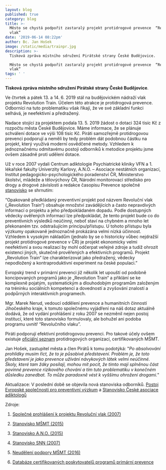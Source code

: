 ```yaml
---
layout: blog
published: true
category: blog
title: >-
  Město se chystá podpořit zastaralý projekt protidrogové prevence  “Revoluční
  vlak”
date: '2019-06-14 08:22pm'
author: Bc. Jan Hošek
image: /static/media/trainpr.jpg
description: >-
  Tisková zpráva místního sdružení Pirátské strany České Budějovice.

  Město se chystá podpořit zastaralý projekt protidrogové prevence  “Revoluční
  vlak”
tags: ' '
---
```

**Tisková zpráva místního sdružení Pirátské strany České Budějovice**.

Ve čtvrtek a pátek 13. a 14. 6. 2019 stál na budějovickém nádraží vlak projektu Revolution Train. Účelem této atrakce je protidrogová prevence. Odborníci na tuto problematiku však říkají, že ve své základní funkci selhává, je neefektivní a předražený.

Nadace stojící za projektem podala 13. 5. 2019 žádost o dotaci 324 tisíc Kč z rozpočtu města České Budějovice. Máme informace, že se plánuje schválení dotace ve výši 108 tisíc Kč. Piráti samozřejmě protidrogovou prevenci podporují a neměli by tedy problém dát podobnou částku na projekt, který využívá moderní osvědčené metody. Vzhledem k jednoznačnému odmítavému postoji odborníků k metodice projektu jsme ovšem zásadně proti udělení dotace.

Už v roce 2007 vydali Centrum adiktologie Psychiatrické kliniky VFN a 1. lékařské fakulty Univerzity Karlovy, A.N.O. – Asociace nestátních organizací,  Institut pedagogicko-psychologického poradenství ČR, Ministerstvo školství, mládeže a tělovýchovy ČR, Národní monitorovací středisko pro drogy a drogové závislosti a redakce časopisu Prevence společné [stanovisko](https://cb.pirati.cz/static/rt/spolecne_prohlaseni.pdf) se shrnutím:

“Opakovaně předkládaný preventivní projekt pod názvem Revoluční vlak („Revolution Train“) obsahuje množství zavádějících a často nepravdivých informací o projektu a jeho předpokládaném dopadu. Podle dostupných vědecky ověřených informací lze předpokládat, že tento projekt bude co do preventivních výsledků neúčinný, neboť staví na chybném a mnoho let překonaném tzv. odstrašujícím principu/přístupu. U tohoto přístupu byla výzkumy opakovaně jednoznačně prokázána velmi nízká účinnost. Vzhledem k vysokým nákladům (jednalo by se o historicky vůbec nejdražší projekt protidrogové prevence v ČR) je projekt ekonomicky velmi neefektivní a svou realizací by mohl odčerpat veřejné zdroje a tudíž ohrozit existenci jiných, skutečně prověřených a efektivních programů. Projekt „Revolution Train“ lze charakterizovat jako předražený, vědecky nepodložený a kontraproduktivní experiment na české populaci.”

Evropský trend v primární prevenci již několik let upouští od podobně koncipovaných programů jako je „Revolution Train“ a přiklání se ke komplexně pojatým, systematickým a dlouhodobým programům založeným na tréninku sociálních kompetencí a dovedností a zvyšování znalostí a podpůrných interaktivních programech.

Mgr. Marek Nerud, vedoucí oddělení prevence a humanitních činností Jihočeského kraje, k tomuto společnému vyjádření na náš dotaz aktuálně dodává, že od vydání prohlášení z roku 2007 se nezměnil nejen postoj institucí, které toto stanovisko formulovaly, ale bohužel ani podoba programu uvnitř “Revolučního vlaku”.



Piráti podporují efektivní protidrogovou prevenci. Pro takové účely ovšem existuje [oficiální seznam](http://www.nuv.cz/modules/catalog/index.php?h=product&a=index&id_catalog=15) protidrogových organizací, certifikovaných MŠMT.



Jan Hošek, zastupitel města a člen Pirátů k tomu podotýká: "_Po absolvování prohlídky musím říct, že to je působivé představení. Problém je, že toto představení je jako prevence užívání návykových látek velmi neúčinné. Školy, které tam žáky posílají, mohou mít pocit, že tímto mají splněnou část povinné prevence rizikového chování a tím tuto problematiku v konečném důsledku zanedbat. To může paradoxně vést k vyššímu ohrožení drogami._" 

Aktualizace: V poslední době se objevila nová stanoviska odborníků. [Postoj Evropské společnosti pro preventivní výzkum](http://euspr.org/wp-content/uploads/2019/10/Position-paper-EUSPR-long-version_CZ.pdf) a [Stanovisko České asociace adiktologů](https://www.asociaceadiktologu.cz/l/co-rika-odborna-verejnost-na-revolution-train)

 Zdroje:

1. [Společné prohlášení k projektu Revoluční vlak (2007)](https://cb.pirati.cz/static/rt/spolecne_prohlaseni.pdf)

2. [Stanovisko MŠMT (2015)](https://cb.pirati.cz/static/rt/stanovisko_msmt_revolution_train.pdf)

3. [Stanovisko A.N.O. (2015)](https://cb.pirati.cz/static/rt/stanovisko_ano_2015.pdf)

4. [Stanovisko SNN (2007)](https://cb.pirati.cz/static/rt/prohlaseni_snn.pdf)

5. [Neudělení podpory MŠMT (2016)](https://cb.pirati.cz/static/rt/neudeleno_msmt_2016.pdf)

6. [Databáze certifikovaných poskytovatelů programů primární prevence](http://www.nuv.cz/modules/catalog/index.php?h=product&a=index&id_catalog=15)
